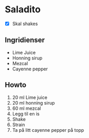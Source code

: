 # Saladito

* [x] Skal shakes

## Ingridienser

* Lime Juice
* Honning sirup
* Mezcal
* Cayenne pepper

## Howto

1. 20 ml Lime juice
2. 20 ml honning sirup
3. 60 ml mezcal
4. Legg til en is
5. Shake
6. Strain
7. Ta på litt cayenne pepper på topp
